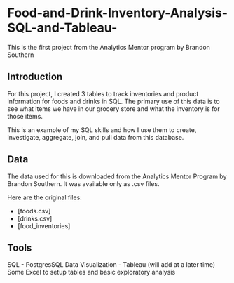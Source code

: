 # Food-and-Drink-Inventory-Analysis-SQL-and-Tableau-
This is the first project from the Analytics Mentor program by Brandon Southern

## Introduction

For this project, I created 3 tables to track inventories and product information for foods and drinks in SQL.
The primary use of this data is to see what items we have in our grocery store and what the inventory is for those items.

This is an example of my SQL skills and how I use them to create, investigate, aggregate, join, and pull data from this database.


## Data
The data used for this is downloaded from the Analytics Mentor Program by Brandon Southern.
It was available only as .csv files.

Here are the original files:

- [foods.csv]
- [drinks.csv]
- [food_inventories]




## Tools
SQL - PostgresSQL
Data Visualization - Tableau (will add at a later time)
Some Excel to setup tables and basic exploratory analysis

